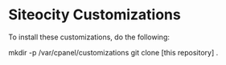 Siteocity Customizations
========================

To install these customizations, do the following:

mkdir -p /var/cpanel/customizations
git clone [this repository] .
